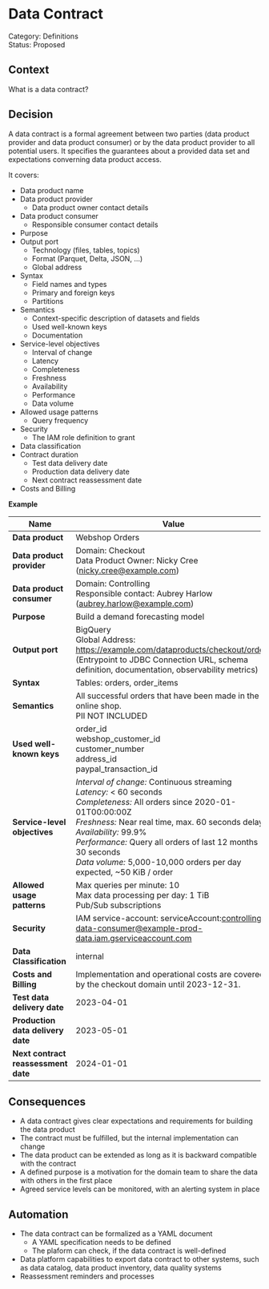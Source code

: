 # Data Contract

Category: Definitions  
Status: Proposed

## Context

What is a data contract?

## Decision

A data contract is a formal agreement between two parties (data product provider and data product consumer) or by the data product provider to all potential users. 
It  specifies the guarantees about a provided data set and expectations converning data product access.

It covers:

* Data product name
* Data product provider
  * Data product owner contact details
* Data product consumer
  * Responsible consumer contact details
* Purpose
* Output port
  * Technology (files, tables, topics)
  * Format (Parquet, Delta, JSON, ...)
  * Global address
* Syntax
  * Field names and types
  * Primary and foreign keys
  * Partitions
* Semantics
  * Context-specific description of datasets and fields
  * Used well-known keys
  * Documentation
* Service-level objectives
  * Interval of change
  * Latency
  * Completeness
  * Freshness
  * Availability
  * Performance
  * Data volume
* Allowed usage patterns
  * Query frequency
* Security
  * The IAM role definition to grant
* Data classification
* Contract duration
  * Test data delivery date
  * Production data delivery date
  * Next contract reassessment date
* Costs and Billing

**Example**

| Name                            | Value                                                                                                                                                                                                                                                                                                                                                    |
|---------------------------------|----------------------------------------------------------------------------------------------------------------------------------------------------------------------------------------------------------------------------------------------------------------------------------------------------------------------------------------------------------|
| **Data product**                | Webshop Orders                                                                                                                                                                                                                                                                                                                                           |
| **Data product provider**           | Domain: Checkout<br>Data Product Owner: Nicky Cree (nicky.cree@example.com)                                                                                                                                                                                                                                                                              |
| **Data product consumer**           | Domain: Controlling<br>Responsible contact: Aubrey Harlow (aubrey.harlow@example.com)                                                                                                                                                                                                                                                                    |
| **Purpose**                         | Build a demand forecasting model                                                                                                                                                                                                                                                                                                                         |
| **Output port**                     | BigQuery<br>Global Address: https://example.com/dataproducts/checkout/orders (Entrypoint to JDBC Connection URL, schema definition, documentation, observability metrics)                                                                                                                                                                                |
| **Syntax**                          | Tables: orders, order_items                                                                                                                                                                                                                                                                                                                              |
| **Semantics**                       | All successful orders that have been made in the online shop.<br> PII NOT INCLUDED                                                                                                                                                                                                                                                                       |
| **Used well-known keys**            | order_id<br>webshop_customer_id<br>customer_number<br>address_id<br>paypal_transaction_id                                                                                                                                                                                                                                                                |
| **Service-level objectives**        | _Interval of change:_ Continuous streaming<br>_Latency:_ < 60 seconds<br>_Completeness:_ All orders since 2020-01-01T00:00:00Z<br/>_Freshness:_ Near real time, max. 60 seconds delay<br>_Availability:_ 99.9%<br>_Performance:_ Query all orders of last 12 months < 30 seconds<br>_Data volume:_ 5,000-10,000 orders per day expected, ~50 KiB / order |
| **Allowed usage patterns**          | Max queries per minute: 10<br/>Max data processing per day: 1 TiB<br/>Pub/Sub subscriptions                                                                                                                                                                                                                                                              |
| **Security**                        | IAM service-account: serviceAccount:controlling-data-consumer@example-prod-data.iam.gserviceaccount.com                                                                                                                                                                                                                                                  |
| **Data Classification**             | internal                                                                                                                                                                                                                                                                                                                                                 |
| **Costs and Billing**               | Implementation and operational costs are covered by the checkout domain until 2023-12-31.                                                                                                                                                                                                                                                                |
| **Test data delivery date**         | 2023-04-01                                                                                                                                                                                                                                                                                                                                               |
| **Production data delivery date**   | 2023-05-01                                                                                                                                                                                                                                                                                                                                               |
| **Next contract reassessment date** | 2024-01-01                                                                                                                                                                                                                                                                                                                                               | 


## Consequences

- A data contract gives clear expectations and requirements for building the  data product
- The contract must be fulfilled, but the internal implementation can change
- The data product can be extended as long as it is backward compatible with the contract
- A defined purpose is a motivation for the domain team to share the data with others in the first place
- Agreed service levels can be monitored, with an alerting system in place


## Automation

- The data contract can be formalized as a YAML document
  - A YAML specification needs to be defined
  - The plaform can check, if the data contract is well-defined
- Data platform capabilities to export data contract to other systems, such as data catalog, data product inventory, data quality systems
- Reassessment reminders and processes